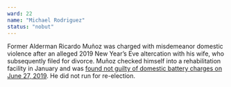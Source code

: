 ```yaml
---
ward: 22
name: "Michael Rodriguez"
status: "nobut"
---
```


Former Alderman Ricardo Muñoz was charged with misdemeanor domestic violence after an alleged 2019 New Year’s Eve altercation with his wife, who subsequently filed for divorce. Muñoz checked himself into a rehabilitation facility in January and was [found not guilty of domestic battery charges on June 27, 2019](https://chicago.suntimes.com/politics/2019/6/27/18761720/chicago-alderman-ricardo-munoz-not-guilty-misdemeanor-domestic-battery). He did not run for re-election.